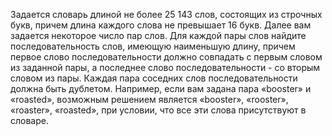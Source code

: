 Задается словарь длиной не более 25 143 слов, состоящих из строчных 
букв, причем длина каждого слова не превышает 16 букв. Далее вам задается 
некоторое число пар слов. Для каждой пары слов найдите последовательность слов, 
имеющую наименьшую длину, причем первое слово последовательности должно 
совпадать с первым словом из заданной пары, а последнее слово последовательности - со вторым словом из пары. Каждая пара соседних слов последовательности должна 
быть дублетом. Например, если вам задана пара «booster» и «roasted», возможным 
решением является «booster», «rooster», «roaster», «roasted», при условии, что все эти 
слова присутствуют в словаре.
